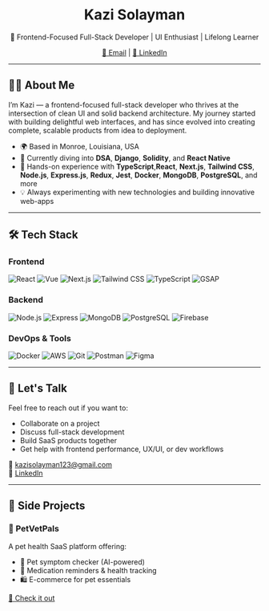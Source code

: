<h1 align="center">Kazi Solayman</h1>
<p align="center">
  🚀 Frontend-Focused Full-Stack Developer | UI Enthusiast | Lifelong Learner
</p>

<p align="center">
  <a href="mailto:kazisolayman123@gmail.com">📩 Email</a> |
  <a href="https://linkedin.com/in/kazisolah114" target="_blank">💼 LinkedIn</a>
</p>

---

## 👨‍💻 About Me

I’m Kazi — a frontend-focused full-stack developer who thrives at the intersection of clean UI and solid backend architecture. My journey started with building delightful web interfaces, and has since evolved into creating complete, scalable products from idea to deployment.

- 🌍 Based in Monroe, Louisiana, USA
- 🧠 Currently diving into **DSA**, **Django**, **Solidity**, and **React Native**
- 🔧 Hands-on experience with **TypeScript**,**React**, **Next.js**, **Tailwind CSS**, **Node.js**, **Express.js**, **Redux**, **Jest**, **Docker**, **MongoDB**, **PostgreSQL**, and more
- 💡 Always experimenting with new technologies and building innovative web-apps

---

## 🛠️ Tech Stack

### Frontend
![React](https://img.shields.io/badge/-React-20232A?logo=react&logoColor=61DAFB)
![Vue](https://img.shields.io/badge/-Vue-35495E?logo=vue.js&logoColor=4FC08D)
![Next.js](https://img.shields.io/badge/-Next.js-000000?logo=next.js)
![Tailwind CSS](https://img.shields.io/badge/-TailwindCSS-38B2AC?logo=tailwind-css&logoColor=white)
![TypeScript](https://img.shields.io/badge/-TypeScript-3178C6?logo=typescript&logoColor=white)
![GSAP](https://img.shields.io/badge/-GSAP-88CE02?logo=greensock&logoColor=white)

### Backend
![Node.js](https://img.shields.io/badge/-Node.js-339933?logo=node.js&logoColor=white)
![Express](https://img.shields.io/badge/-Express-000000?logo=express&logoColor=white)
![MongoDB](https://img.shields.io/badge/-MongoDB-47A248?logo=mongodb&logoColor=white)
![PostgreSQL](https://img.shields.io/badge/-PostgreSQL-336791?logo=postgresql&logoColor=white)
![Firebase](https://img.shields.io/badge/-Firebase-FFCA28?logo=firebase&logoColor=black)

### DevOps & Tools
![Docker](https://img.shields.io/badge/-Docker-2496ED?logo=docker&logoColor=white)
![AWS](https://img.shields.io/badge/-AWS-232F3E?logo=amazon-aws&logoColor=FF9900)
![Git](https://img.shields.io/badge/-Git-F05032?logo=git&logoColor=white)
![Postman](https://img.shields.io/badge/-Postman-FF6C37?logo=postman&logoColor=white)
![Figma](https://img.shields.io/badge/-Figma-F24E1E?logo=figma&logoColor=white)

---

## 💬 Let's Talk

Feel free to reach out if you want to:

- Collaborate on a project
- Discuss full-stack development
- Build SaaS products together
- Get help with frontend performance, UX/UI, or dev workflows

📧 kazisolayman123@gmail.com  
🔗 [LinkedIn](https://linkedin.com/in/kazisolah114)

---

## 📌 Side Projects

### 🔬 PetVetPals  
A pet health SaaS platform offering:

- 🐶 Pet symptom checker (AI-powered)
- 💊 Medication reminders & health tracking
- 🛍️ E-commerce for pet essentials

[🚀 Check it out](petvetpals.vercel.app)
